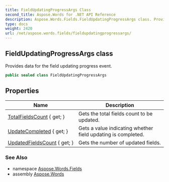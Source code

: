 ```yaml
---
title: FieldUpdatingProgressArgs Class
second_title: Aspose.Words for .NET API Reference
description: Aspose.Words.Fields.FieldUpdatingProgressArgs class. Provides data for the field updating progress event in C#.
type: docs
weight: 2420
url: /net/aspose.words.fields/fieldupdatingprogressargs/
---
```

## FieldUpdatingProgressArgs class

Provides data for the field updating progress event.

```csharp
public sealed class FieldUpdatingProgressArgs
```

## Properties

| Name | Description |
| --- | --- |
| [TotalFieldsCount](../../aspose.words.fields/fieldupdatingprogressargs/totalfieldscount/) { get; } | Gets the total fields count to be updated. |
| [UpdateCompleted](../../aspose.words.fields/fieldupdatingprogressargs/updatecompleted/) { get; } | Gets a value indicating whether field updating is completed. |
| [UpdatedFieldsCount](../../aspose.words.fields/fieldupdatingprogressargs/updatedfieldscount/) { get; } | Gets the number of updated fields. |

### See Also

* namespace [Aspose.Words.Fields](../../aspose.words.fields/)
* assembly [Aspose.Words](../../)
